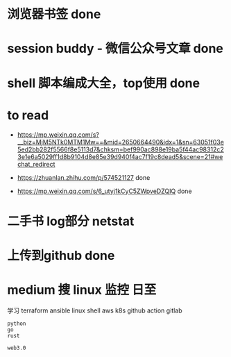 # 浏览器书签 done
# session buddy - 微信公众号文章 done
# shell 脚本编成大全，top使用 done

# to read 
- https://mp.weixin.qq.com/s?__biz=MjM5NTk0MTM1Mw==&mid=2650664490&idx=1&sn=63051f03e5ed2bb282f5566f8e5113d7&chksm=bef990ac898e19ba5f44ac98312c23e1e6a5029ff1d8b9104d8e85e39d940f4ac7f19c8dead5&scene=21#wechat_redirect 

- https://zhuanlan.zhihu.com/p/574521127 done

- https://mp.weixin.qq.com/s/6_utyj1kCyC5ZWpveDZQIQ  done


# 二手书 log部分 netstat

# 上传到github done

# medium 搜 linux 监控 日至

学习
    terraform
    ansible
    linux
    shell
    aws
    k8s
    github action
    gitlab
    

    python
    go
    rust

    web3.0
